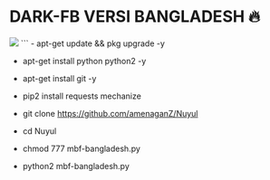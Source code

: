 # DARK-FB VERSI BANGLADESH 🔥
<img src ="https://github.com/amenaganZ/Nuyul/blob/master/IMG_20200508_022046.jpg">
```
- apt-get update && pkg upgrade -y

- apt-get install python python2 -y

- apt-get install git -y

- pip2 install requests mechanize

- git clone https://github.com/amenaganZ/Nuyul

- cd Nuyul

- chmod 777 mbf-bangladesh.py

- python2 mbf-bangladesh.py
```
